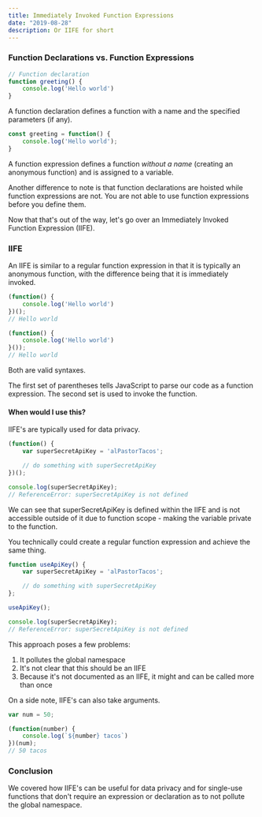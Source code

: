 ```yaml
---
title: Immediately Invoked Function Expressions
date: "2019-08-28"
description: Or IIFE for short
---
```


<h3>Function Declarations vs. Function Expressions</h3>

```javascript
// Function declaration
function greeting() {
    console.log('Hello world')
}
```

A function declaration defines a function with a name and the specified parameters (if any).

```javascript
const greeting = function() {
    console.log('Hello world');
}
```

A function expression defines a function <i>without a name</i> (creating an anonymous function) and is assigned to a variable.

Another difference to note is that function declarations are hoisted while function expressions are not. You are not able to use function expressions before you define them.

Now that that's out of the way, let's go over an Immediately Invoked Function Expression (IIFE).

<h3>IIFE</h3>

An IIFE is similar to a regular function expression in that it is typically an anonymous function, with the difference being that it is immediately invoked.

```javascript
(function() {
    console.log('Hello world')
})();
// Hello world

(function() {
    console.log('Hello world')
}());
// Hello world
```

Both are valid syntaxes.

The first set of parentheses tells JavaScript to parse our code as a function expression. The second set is used to invoke the function.

<h4>When would I use this?</h4>

IIFE's are typically used for data privacy.

```javascript
(function() {
    var superSecretApiKey = 'alPastorTacos';

    // do something with superSecretApiKey
})();

console.log(superSecretApiKey);
// ReferenceError: superSecretApiKey is not defined
```

We can see that superSecretApiKey is defined within the IIFE and is not accessible outside of it due to function scope - making the variable private to the function.

You technically could create a regular function expression and achieve the same thing.

```javascript
function useApiKey() {
    var superSecretApiKey = 'alPastorTacos';

    // do something with superSecretApiKey
};

useApiKey();

console.log(superSecretApiKey);
// ReferenceError: superSecretApiKey is not defined
```

This approach poses a few problems:

1. It pollutes the global namespace
2. It's not clear that this should be an IIFE
3. Because it's not documented as an IIFE, it might and can be called more than once

On a side note, IIFE's can also take arguments.

```javascript
var num = 50;

(function(number) {
    console.log(`${number} tacos`)
})(num);
// 50 tacos
```

<h3>Conclusion</h3>

We covered how IIFE's can be useful for data privacy and for single-use functions that don't require an expression or declaration as to not pollute the global namespace.